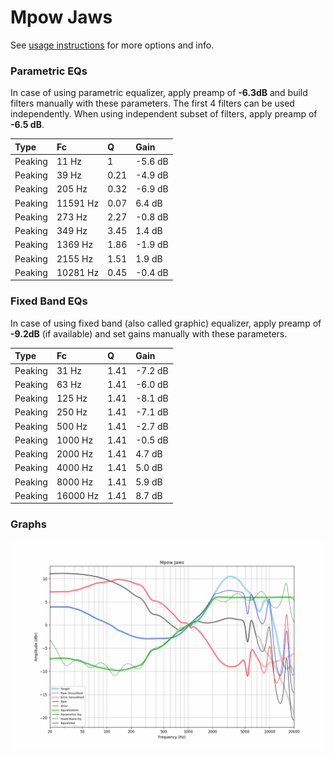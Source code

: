 # Mpow Jaws
See [usage instructions](https://github.com/jaakkopasanen/AutoEq#usage) for more options and info.

### Parametric EQs
In case of using parametric equalizer, apply preamp of **-6.3dB** and build filters manually
with these parameters. The first 4 filters can be used independently.
When using independent subset of filters, apply preamp of **-6.5 dB**.

| Type    | Fc       |    Q | Gain    |
|:--------|:---------|:-----|:--------|
| Peaking | 11 Hz    | 1    | -5.6 dB |
| Peaking | 39 Hz    | 0.21 | -4.9 dB |
| Peaking | 205 Hz   | 0.32 | -6.9 dB |
| Peaking | 11591 Hz | 0.07 | 6.4 dB  |
| Peaking | 273 Hz   | 2.27 | -0.8 dB |
| Peaking | 349 Hz   | 3.45 | 1.4 dB  |
| Peaking | 1369 Hz  | 1.86 | -1.9 dB |
| Peaking | 2155 Hz  | 1.51 | 1.9 dB  |
| Peaking | 10281 Hz | 0.45 | -0.4 dB |

### Fixed Band EQs
In case of using fixed band (also called graphic) equalizer, apply preamp of **-9.2dB**
(if available) and set gains manually with these parameters.

| Type    | Fc       |    Q | Gain    |
|:--------|:---------|:-----|:--------|
| Peaking | 31 Hz    | 1.41 | -7.2 dB |
| Peaking | 63 Hz    | 1.41 | -6.0 dB |
| Peaking | 125 Hz   | 1.41 | -8.1 dB |
| Peaking | 250 Hz   | 1.41 | -7.1 dB |
| Peaking | 500 Hz   | 1.41 | -2.7 dB |
| Peaking | 1000 Hz  | 1.41 | -0.5 dB |
| Peaking | 2000 Hz  | 1.41 | 4.7 dB  |
| Peaking | 4000 Hz  | 1.41 | 5.0 dB  |
| Peaking | 8000 Hz  | 1.41 | 5.9 dB  |
| Peaking | 16000 Hz | 1.41 | 8.7 dB  |

### Graphs
![](./Mpow%20Jaws.png)